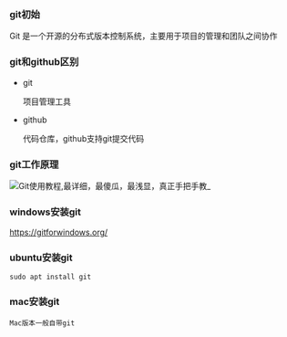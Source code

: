 ### git初始

Git 是一个开源的分布式版本控制系统，主要用于项目的管理和团队之间协作

### git和github区别

- git

  项目管理工具

- github

  代码仓库，github支持git提交代码



### git工作原理

![Git使用教程,最详细，最傻瓜，最浅显，真正手把手教_](https://mmbiz.qpic.cn/mmbiz_png/e1jmIzRpwWiaEynpFwWSmr59icj386rKKxiaCC3m4XHaxHaaqLkYlukTUALnHN74icx3VZyIM3uEXz7JA9ldicwe8BQ/640?wxfrom=5&wx_lazy=1&wx_co=1)

### windows安装git

https://gitforwindows.org/



### ubuntu安装git

```
sudo apt install git
```



### mac安装git

```
Mac版本一般自带git
```

